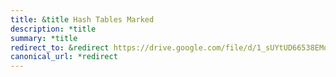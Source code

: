 ```yaml
---
title: &title Hash Tables Marked
description: *title
summary: *title
redirect_to: &redirect https://drive.google.com/file/d/1_sUYtUD66538EMqSrA2mXRu7v59I-Jur/view?usp=drive_link
canonical_url: *redirect
---
```

